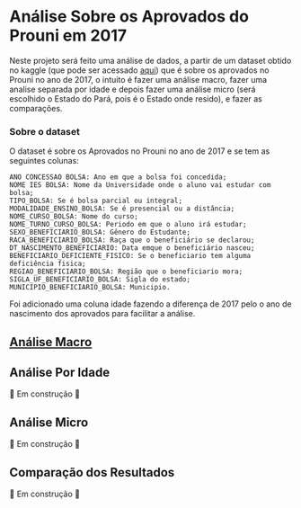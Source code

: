# Análise Sobre os Aprovados do Prouni em 2017

Neste projeto será feito uma análise de dados, a partir de um dataset obtido no kaggle (que pode ser acessado [aqui](https://www.kaggle.com/datasets/raphaelmarconato/pro-uni-scholarship-2017)) que é sobre os aprovados no Prouni no ano de 2017, o intuito é fazer uma análise macro, fazer uma analise separada por idade e depois fazer uma análise micro (será escolhido o Estado do Pará, pois é o Estado onde resido), e fazer as comparações.

### Sobre o dataset

O dataset é sobre os Aprovados no Prouni no ano de 2017 e se tem as seguintes colunas:


    ANO CONCESSAO BOLSA: Ano em que a bolsa foi concedida;
    NOME IES BOLSA: Nome da Universidade onde o aluno vai estudar com bolsa;
    TIPO_BOLSA: Se é bolsa parcial ou integral;
    MODALIDADE_ENSINO_BOLSA: Se é presencial ou a distância;
    NOME_CURSO_BOLSA: Nome do curso;
    NOME_TURNO_CURSO_BOLSA: Periodo em que o aluno irá estudar;
    SEXO_BENEFICIARIO_BOLSA: Gênero do Estudante;
    RACA_BENEFICIARIO_BOLSA: Raça que o beneficiário se declarou;
    DT_NASCIMENTO_BENEFICIARIO: Data emque o beneficiário nasceu;
    BENEFICIARIO_DEFICIENTE_FISICO: Se o beneficiario tem alguma deficiência fisica;
    REGIAO_BENEFICIARIO_BOLSA: Região que o beneficiario mora;
    SIGLA_UF_BENEFICIARIO_BOLSA: Sigla do estado;
    MUNICIPIO_BENEFICIARIO_BOLSA: Municipio.

Foi adicionado uma coluna idade fazendo a diferença de 2017 pelo o ano de nascimento dos aprovados para facilitar a análise.


## [Análise Macro](https://github.com/gustavoramos82/visualiza-o-prouni-2017/blob/main/Analise%20macro.md)

## Análise Por Idade

🚧 Em construção  🚧 

## Análise Micro

🚧 Em construção  🚧 

## Comparação dos Resultados

🚧 Em construção  🚧 


